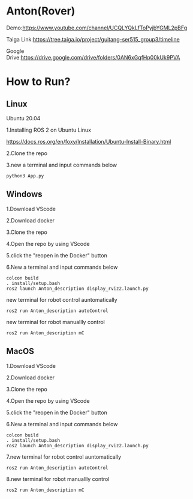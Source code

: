 # Anton(Rover)

Demo:https://www.youtube.com/channel/UCQLYQkLfToPyjbYGML2pBFg

Taiga Link:https://tree.taiga.io/project/guitang-ser515_group3/timeline

Google Drive:https://drive.google.com/drive/folders/0AN6xGqfHp00kUk9PVA

# How to Run?

## Linux

Ubuntu 20.04

1.Installing ROS 2 on Ubuntu Linux 

https://docs.ros.org/en/foxy/Installation/Ubuntu-Install-Binary.html

2.Clone the repo

3.new a terminal and input commands below

```
python3 App.py
```



## Windows

1.Download VScode

2.Download docker

3.Clone the repo

4.Open the repo by using VScode

5.click the "reopen in the Docker" button

6.New a terminal and input commands below

```
colcon build
. install/setup.bash
ros2 launch Anton_description display_rviz2.launch.py
```

new terminal for robot control auntomatically

```
ros2 run Anton_description autoControl
```

new terminal for robot manuallly control

```
ros2 run Anton_description mC
```



## MacOS

1.Download VScode

2.Download docker

3.Clone the repo

4.Open the repo by using VScode

5.click the "reopen in the Docker" button

6.New a terminal and input commands below

```
colcon build
. install/setup.bash
ros2 launch Anton_description display_rviz2.launch.py
```

7.new terminal for robot control auntomatically

```
ros2 run Anton_description autoControl
```

8.new terminal for robot manuallly control

```
ros2 run Anton_description mC
```

